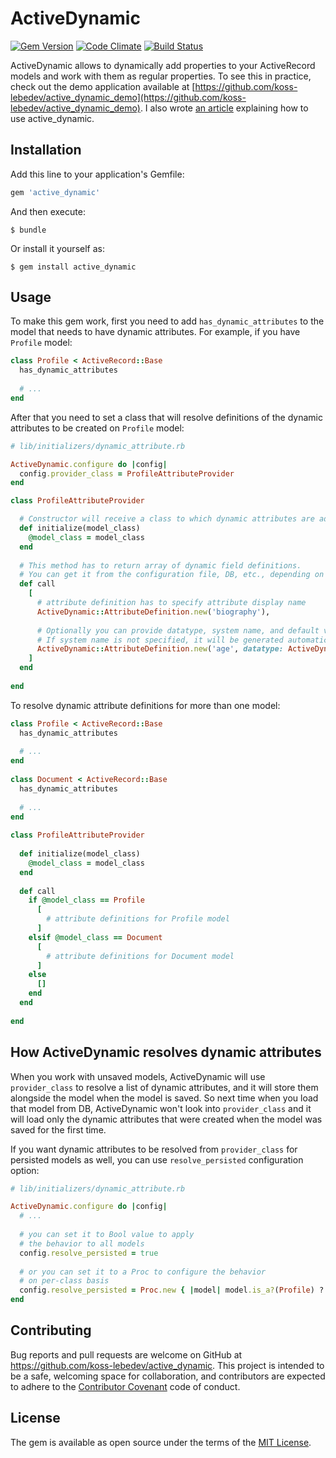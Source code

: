 # ActiveDynamic

[![Gem Version](https://badge.fury.io/rb/active_dynamic.svg)](https://badge.fury.io/rb/active_dynamic)
[![Code Climate](https://codeclimate.com/github/koss-lebedev/active_dynamic/badges/gpa.svg)](https://codeclimate.com/github/koss-lebedev/active_dynamic)
[![Build Status](https://travis-ci.org/koss-lebedev/active_dynamic.svg?branch=master)](https://travis-ci.org/koss-lebedev/active_dynamic)

ActiveDynamic allows to dynamically add properties to your ActiveRecord models and 
work with them as regular properties.
To see this in practice, check out the demo application available at [https://github.com/koss-lebedev/active_dynamic_demo](https://github.com/koss-lebedev/active_dynamic_demo).
I also wrote [an article](https://medium.com/@koss_lebedev/how-to-dynamically-add-attributes-to-your-activerecord-models-e233b17ad695#.k66n002of) explaining how to use active_dynamic.

## Installation

Add this line to your application's Gemfile:

```ruby
gem 'active_dynamic'
```

And then execute:

    $ bundle

Or install it yourself as:

    $ gem install active_dynamic

## Usage

To make this gem work, first you need to add `has_dynamic_attributes` to the model that needs to have dynamic 
attributes. For example, if you have `Profile` model:
 
```ruby
class Profile < ActiveRecord::Base
  has_dynamic_attributes
  
  # ...
end  
```

After that you need to set a class that will resolve definitions of the dynamic attributes to be created on `Profile` model:

```ruby
# lib/initializers/dynamic_attribute.rb

ActiveDynamic.configure do |config|
  config.provider_class = ProfileAttributeProvider
end

class ProfileAttributeProvider

  # Constructor will receive a class to which dynamic attributes are added
  def initialize(model_class)
    @model_class = model_class    
  end
  
  # This method has to return array of dynamic field definitions.
  # You can get it from the configuration file, DB, etc., depending on your app logic
  def call
    [
      # attribute definition has to specify attribute display name
      ActiveDynamic::AttributeDefinition.new('biography'),
      
      # Optionally you can provide datatype, system name, and default value.
      # If system name is not specified, it will be generated automatically from display name
      ActiveDynamic::AttributeDefinition.new('age', datatype: ActiveDynamic::DataType::Integer, default_value: 18)
    ]
  end
  
end

```

To resolve dynamic attribute definitions for more than one model:

```ruby
class Profile < ActiveRecord::Base
  has_dynamic_attributes
  
  # ...
end  
 
class Document < ActiveRecord::Base
  has_dynamic_attributes
  
  # ...
end  
 
class ProfileAttributeProvider
 
  def initialize(model_class)
    @model_class = model_class    
  end
  
  def call
    if @model_class == Profile
      [
        # attribute definitions for Profile model
      ] 
    elsif @model_class == Document
      [
        # attribute definitions for Document model
      ] 
    else
      []
    end
  end
  
end
```

## How ActiveDynamic resolves dynamic attributes

When you work with unsaved models, ActiveDynamic will use `provider_class` to resolve a list 
of dynamic attributes, and it will store them alongside the model when the model is saved. 
So next time when you load that model from DB, ActiveDynamic won't look into `provider_class` 
and it will load only the dynamic attributes that were created when the model was saved for 
the first time.

If you want dynamic attributes to be resolved from `provider_class` for persisted models as well,
you can use `resolve_persisted` configuration option:

```ruby
# lib/initializers/dynamic_attribute.rb

ActiveDynamic.configure do |config|
  # ... 
  
  # you can set it to Bool value to apply 
  # the behavior to all models
  config.resolve_persisted = true
  
  # or you can set it to a Proc to configure the behavior
  # on per-class basis
  config.resolve_persisted = Proc.new { |model| model.is_a?(Profile) ? true  : false }
end
```

## Contributing

Bug reports and pull requests are welcome on GitHub at https://github.com/koss-lebedev/active_dynamic. This project is intended to be a safe, welcoming space for collaboration, and contributors are expected to adhere to the [Contributor Covenant](http://contributor-covenant.org) code of conduct.


## License

The gem is available as open source under the terms of the [MIT License](http://opensource.org/licenses/MIT).


